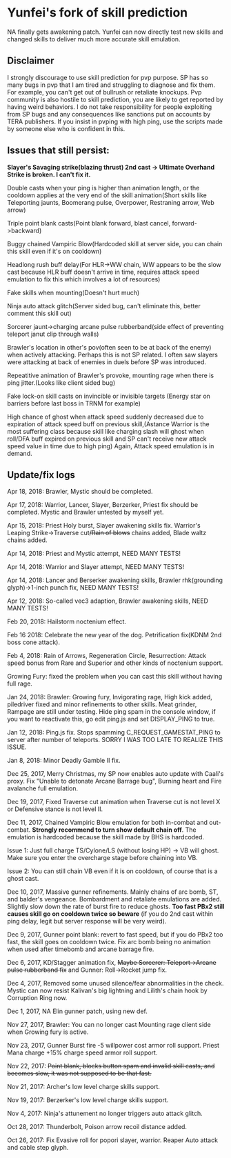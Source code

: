# Yunfei's fork of skill prediction

NA finally gets awakening patch. Yunfei can now directly test new skills and changed skills to deliver much more accurate skill emulation.

## Disclaimer

I strongly discourage to use skill prediction for pvp purpose. SP has so many bugs in pvp that I am tired and struggling to diagnose and fix them. For example, you can't get out of bullrush or retaliate knockups. Pvp community is also hostile to skill prediction, you are likely to get reported by having weird behaviors. I do not take responsibility for people exploiting from SP bugs and any consequences like sanctions put on accounts by TERA publishers. If you insist in pvping with high ping, use the scripts made by someone else who is confident in this.

## Issues that still persist:

**Slayer's Savaging strike(blazing thrust) 2nd cast -> Ultimate Overhand Strike is broken. I can't fix it.**

Double casts when your ping is higher than animation length, or the cooldown applies at the very end of the skill animation(Short skills like Teleporting jaunts, Boomerang pulse, Overpower, Restraning arrow, Web arrow)

Triple point blank casts(Point blank forward, blast cancel, forward->backward)

Buggy chained Vampiric Blow(Hardcoded skill at server side, you can chain this skill even if it's on cooldown)

Headlong rush buff delay(For HLR->WW chain, WW appears to be the slow cast because HLR buff doesn't arrive in time, requires attack speed emulation to fix this which involves a lot of resources)

Fake skills when mounting(Doesn't hurt much)

Ninja auto attack glitch(Server sided bug, can't eliminate this, better comment this skill out)

Sorcerer jaunt->charging arcane pulse rubberband(side effect of preventing teleport janut clip through walls)

Brawler's location in other's pov(often seen to be at back of the enemy) when actively attacking.
Perhaps this is not SP related. I often saw slayers were attacking at back of enemies in duels before SP was introduced.

Repeatitive animation of Brawler's provoke, mounting rage when there is ping jitter.(Looks like client sided bug)

Fake lock-on skill casts on invincible or invisible targets (Energy star on barriers before last boss in TRNM for example)

High chance of ghost when attack speed suddenly decreased due to expiration of attack speed buff on previous skill,(Astance Warrior is the most suffering class because skill like charging slash will ghost when roll/DFA buff expired on previous skill and SP can't receive new attack speed value in time due to high ping)
Again, Attack speed emulation is in demand.

## Update/fix logs

Apr 18, 2018: Brawler, Mystic should be completed.

Apr 17, 2018: Warrior, Lancer, Slayer, Berzerker, Priest fix should be completed. Mystic and Brawler untested by myself yet.

Apr 15, 2018: Priest Holy burst, Slayer awakening skills fix. Warrior's Leaping Strike->Traverse cut~~/Rain of blows~~ chains added, Blade waltz chains added.

Apr 14, 2018: Priest and Mystic attempt, NEED MANY TESTS!

Apr 14, 2018: Warrior and Slayer attempt, NEED MANY TESTS!

Apr 14, 2018: Lancer and Berserker awakening skills, Brawler rhk(grounding glyph)->1-inch punch fix, NEED MANY TESTS!

Apr 12, 2018: So-called vec3 adaption, Brawler awakening skills, NEED MANY TESTS!

Feb 20, 2018: Hailstorm noctenium effect.

Feb 16 2018: Celebrate the new year of the dog. Petrification fix(KDNM 2nd boss cone attack).

Feb 4, 2018: Rain of Arrows, Regeneration Circle, Resurrection: Attack speed bonus from Rare and Superior and other kinds of noctenium support.

Growing Fury: fixed the problem when you can cast this skill without having full rage.

Jan 24, 2018: Brawler: Growing fury, Invigorating rage, High kick added, piledriver fixed and minor refinements to other skills. Meat grinder, Rampage are still under testing. Hide ping spam in the console window, if you want to reactivate this, go edit ping.js and set DISPLAY_PING to true.

Jan 12, 2018: Ping.js fix. Stops spamming C_REQUEST_GAMESTAT_PING to server after number of teleports. SORRY I WAS TOO LATE TO REALIZE THIS ISSUE.

Jan 8, 2018: Minor Deadly Gamble II fix.

Dec 25, 2017, Merry Christmas, my SP now enables auto update with Caali's proxy. Fix "Unable to detonate Arcane Barrage bug", Burning heart and Fire avalanche full emulation.

Dec 19, 2017, Fixed Traverse cut animation when Traverse cut is not level X or Defensive stance is not level II.

Dec 11, 2017, Chained Vampiric Blow emulation for both in-combat and out-combat. **Strongly recommend to turn show default chain off**. The emulation is hardcoded because the skill made by BHS is hardcoded.

Issue 1: Just full charge TS/Cylone/LS (without losing HP) -> VB will ghost. Make sure you enter the overcharge stage before chaining into VB.

Issue 2: You can still chain VB even if it is on cooldown, of course that is a ghost cast.

Dec 10, 2017, Massive gunner refinements. Mainly chains of arc bomb, ST, and balder's vengeance. Bombardment and retaliate emulations are added. Slightly slow down the rate of burst fire to reduce ghosts. **Too fast PBx2 still causes skill go on cooldown twice so beware** (if you do 2nd cast within ping delay, legit but server response will be very weird).

Dec 9, 2017, Gunner point blank: revert to fast speed, but if you do PBx2 too fast, the skill goes on cooldown twice. Fix arc bomb being no animation when used after timebomb and arcane barrage fire.

Dec 6, 2017, KD/Stagger animation fix, ~~Maybe Sorcerer: Teleport->Arcane pulse rubberband fix~~ and Gunner: Roll->Rocket jump fix.

Dec 4, 2017, Removed some unused silence/fear abnormalities in the check. Mystic can now resist Kalivan's big lightning and Lilith's chain hook by Corruption Ring now.

Dec 1, 2017, NA Elin gunner patch, using new def.

Nov 27, 2017, Brawler: You can no longer cast Mounting rage client side when Growing fury is active.

Nov 23, 2017, Gunner Burst fire -5 willpower cost armor roll support. Priest Mana charge +15% charge speed armor roll support.

Nov 22, 2017: ~~Point blank, blocks button spam and invalid skill casts, and becomes slow, it was not supposed to be that fast.~~

Nov 21, 2017: Archer's low level charge skills support.

Nov 19, 2017: Berzerker's low level charge skills support.

Nov 4, 2017: Ninja's attunement no longer triggers auto attack glitch.

Oct 28, 2017: Thunderbolt, Poison arrow recoil distance added.

Oct 26, 2017: Fix Evasive roll for popori slayer, warrior. Reaper Auto attack and cable step glyph.